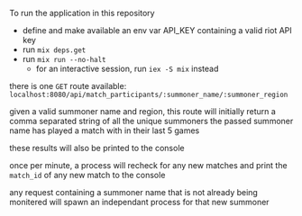 To run the application in this repository
- define and make available an env var API_KEY containing a valid riot API key
- run `mix deps.get`
- run `mix run --no-halt`
  - for an interactive session, run `iex -S mix` instead

there is one `GET` route available:
  `localhost:8080/api/match_participants/:summoner_name/:summoner_region`

given a valid summoner name and region, this route will initially return a comma separated string of all the unique summoners the passed summoner name has played a match with in their last 5 games

these results will also be printed to the console

once per minute, a process will recheck for any new matches and print the `match_id` of any new match to the console

any request containing a summoner name that is not already being monitered will spawn an independant process for that new summoner

